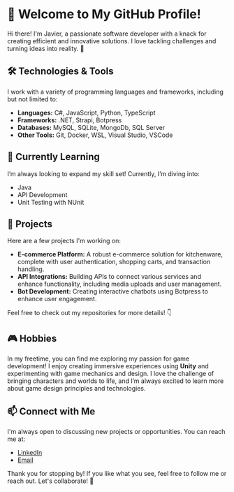 # 👋 Welcome to My GitHub Profile!

Hi there! I'm Javier, a passionate software developer with a knack for creating efficient and innovative solutions. I love tackling challenges and turning ideas into reality. 🌟

## 🛠️ Technologies & Tools

I work with a variety of programming languages and frameworks, including but not limited to:

- **Languages:** C#, JavaScript, Python, TypeScript
- **Frameworks:** .NET, Strapi, Botpress
- **Databases:** MySQL, SQLite, MongoDb, SQL Server
- **Other Tools:** Git, Docker, WSL, Visual Studio, VSCode

## 🌱 Currently Learning

I’m always looking to expand my skill set! Currently, I’m diving into:

- Java
- API Development
- Unit Testing with NUnit

## 🚀 Projects

Here are a few projects I'm working on:

- **E-commerce Platform:** A robust e-commerce solution for kitchenware, complete with user authentication, shopping carts, and transaction handling.
- **API Integrations:** Building APIs to connect various services and enhance functionality, including media uploads and user management.
- **Bot Development:** Creating interactive chatbots using Botpress to enhance user engagement.

Feel free to check out my repositories for more details! 👇

## 🎮 Hobbies

In my freetime, you can find me exploring my passion for game development! I enjoy creating immersive experiences using **Unity** and experimenting with game mechanics and design. I love the challenge of bringing characters and worlds to life, and I’m always excited to learn more about game design principles and technologies.

## 📫 Connect with Me

I'm always open to discussing new projects or opportunities. You can reach me at:

- [LinkedIn]([https://www.linkedin.com/in/javiergonzalezch])
- [Email](mailto:javiergo.2502@gmail.com)

Thank you for stopping by! If you like what you see, feel free to follow me or reach out. Let's collaborate! 🤝
